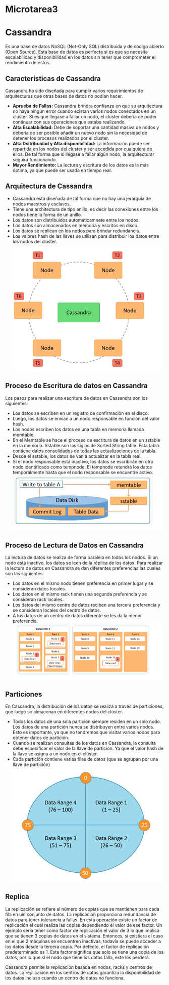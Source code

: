 # Microtarea3
# Cassandra
Es una base de datos NoSQL (Not-Only SQL) distribuida y de código abierto (Open Source). Esta base de datos es perfecta si es que se necesita escalabilidad y disponibilidad en los datos sin tener que comprometer el rendimiento de estos.

## Características de Cassandra
Cassandra ha sido diseñada para cumplir varios requirimientos de arquitecturas que otras bases de datos no podían hacer.
- **Aprueba de Fallas:**  Cassandra brindra confianza en que  su arquitectura no haya ningún error cuando existan varios nodos conectados en un cluster. Si es que llegase a fallar un nodo, el cluster debería de poder continuar con sus operaciones que estaba realizando.
- **Alta Escalabilidad:** Debe de soportar una cantidad masiva de nodos y debería de ser posible añadir un nuevo nodo sin la necesidad de detener los procesos realizados por el cluster.
- **Alta Dsitribuidad y Alta disponibilidad:** La información puede ser repartida en los nodos del cluster y ser accedida por cualquiera de ellos. De tal forma que si llegase a fallar algún nodo, la arquitecturar seguirá funcionando.
- **Mayor Rendimiento:** La lectura y escritura de los datos es la más óptima, ya que puede ser usada en tiempo real.

## Arquitectura de Cassandra

- Cassandra está diseñada de tal forma que no hay una jerarquía de nodos maestros y esclavos.
- Tiene una architectura de tipo anillo, es decir las conexiones entre los nodos tiene la forma de un anillo.
- Los datos son distribuidos automáticamnete entre los nodos.
- Los datos son almacenados en memoria y escritos en disco.
- Los datos se replican en los nodos para brindar redundancia.
- Los valores hash de las llaves se utilizan para distribuir los datos entre los nodos del clúster. 
![Imagen](cassandra.PNG)

## Proceso de Escritura de datos en Cassandra
Los pasos para realizar una escritura de datos en Cassandra son los siguientes:
- Los datos se escriben en un registro de confirmación en el disco. 
- Luego, los datos se envían a un nodo responsable en función del valor hash. 
- Los nodos escriben los datos en una tabla en memoria llamada memtable.
- En el Memtable se hace el proceso de escritura de datos en un sstable en la memoria. Sstable son las siglas de Sorted String table. Esta tabla contiene datos consolidados de todas las actualizaciones de la tabla.
- Desde el sstable, los datos se van a actualizar en la tabla real.
- Si el nodo responsable está inactivo, los datos se escribirán en otro nodo identificado como tempnode. El tempnode retendrá los datos temporalmente hasta que el nodo responsable se encuentre activo.
![Imagen](cassandra2.PNG)

## Proceso de Lectura de Datos en Cassandra
La lectura de datos se realiza de forma paralela en todos los nodos. Si un nodo está inactivo, los datos se leen de la réplica de los datos. Para realizar la lectura de datos en Cassandra se dan diferentes preferencias las cuales son las siguientes: 
- Los datos en el mismo nodo tienen preferencia en primer lugar y se consideran datos locales.
- Los datos en el mismo rack tienen una segunda preferencia y se consideran rack locales.
- Los datos del mismo centro de datos reciben una tercera preferencia y se consideran locales del centro de datos.
- A los datos de un centro de datos diferente se les da la menor preferencia. 
![Imagen](cassandra3.PNG)

## Particiones 
En Cassandra, la distribución de los datos se realiza a través de particiones, que luego se almacenan en diferentes nodos del clúster.

- Todos los datos de una sola partición siempre residen en un solo nodo. Los datos de una partición nunca se distribuyen entre varios nodos. Esto es importante, ya que no tendremos que visitar varios nodos para obtener datos de partición.
- Cuando se realizan consultas de los datos en Cassandra, la consulta debe especificar el valor de la llave de partición. Ya que el valor hash de la llave se asigna a un nodo en el clúster.
- Cada partición contiene varias filas de datos (que se agrupan por una llave de partición) 
![Imagen](cassandra4.PNG)
## Replica
La replicación se refiere al número de copias que se mantienen para cada fila en uin conjunto de datos. La replicación proporciona redundancia de datos para tener tolerancia a fallas. 
En esta operación existe un factor de replicación el cual realiza las copias dependiendo el valor de ese factor. Un ejemplo sería tener como factor de replicación el valor de 3 lo que implica que se tienen 3 copias de datos en el sistema. Entonces, si existiera el caso en el que 2 máquinas se encuentren inactivas, todavía se puede acceder a los datos desde la tercera copia. 
Por defecto, el factor de replicación predeterminado es 1. Este factor significa que solo se tiene una copia de los datos, por lo que si el nodo que tiene los datos falla, este los perderá.

Cassandra permite la replicación basada en nodos, racks y centros de datos. La replicación en los centros de datos garantiza la disponibilidad de los datos incluso cuando un centro de datos no funciona. 

